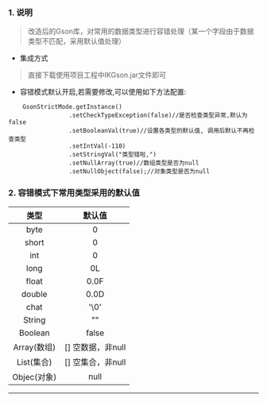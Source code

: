 ### 1. 说明
> 改造后的Gson库，对常用的数据类型进行容错处理（某一个字段由于数据类型不匹配，采用默认值处理）

- 集成方式
> 直接下载使用项目工程中IKGson.jar文件即可

- 容错模式默认开启,若需要修改,可以使用如下方法配置:
```
    GsonStrictMode.getInstance()
                 .setCheckTypeException(false)//是否检查类型异常,默认为false
                 .setBooleanVal(true)//设置各类型的默认值, 调用后默认不再检查类型
                 .setIntVal(-110)
                 .setStringVal("类型错啦,")
                 .setNullArray(true)//数组类型是否为null
                 .setNullObject(false);//对象类型是否为null
```

### 2. 容错模式下常用类型采用的默认值

类型 | 默认值
:---:|:---:
byte | 0
short | 0
int |0
long |0L
float | 0.0F
double | 0.0D
chat | '\0'
String | ""
Boolean |false
Array(数组) | [] 空数据，非null
List(集合) | []  空集合，非null
Objec(对象) | null

---















